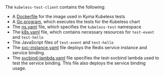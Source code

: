 The `kubeless-test-client` contains the following:
* A [Dockerfile](Dockerfile) for the image used in Kyma Kubeless tests
* A [Go program](test-kubeless.go), which executes the tests for the Kubeless chart
* The [ns.yaml](ns.yaml) file, which specifies the `kubeless-test` namespace
* The [k8s.yaml](k8s.yaml) file, which contains necessary resources for `test-event` and `test-hello`
* The JavaScript files of `test-event` and `test-hello`
* The [svc-instance.yaml](svc-instance.yaml) file deploys the Redis service instance and service binding.
* The [svcbind-lambda.yaml](svcbind-lambda.yaml) file specifies the test-svcbind lambda used to test the service binding. This file also deploys the service binding usage.